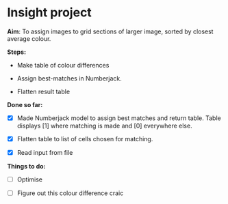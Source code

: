 # Insight project

**Aim**: To assign images to grid sections of larger image, sorted by closest average colour.

**Steps:**

- Make table of colour differences

- Assign best-matches in Numberjack.

- Flatten result table


**Done so far:**

- [x] Made Numberjack model to assign best matches and return table.
    Table displays [1] where matching is made and [0] everywhere else.

- [x] Flatten table to list of cells chosen for matching.

- [x] Read input from file


**Things to do:**

- [ ] Optimise

- [ ] Figure out this colour difference craic
